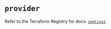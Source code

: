 # `provider`

Refer to the Terraform Registry for docs: [`spotinst`](https://registry.terraform.io/providers/spotinst/spotinst/1.222.1/docs).
